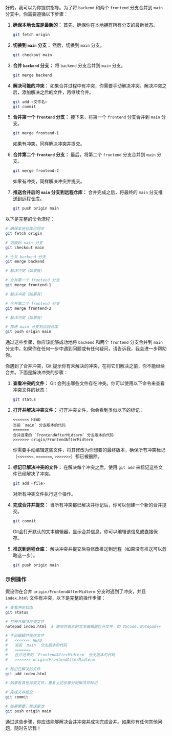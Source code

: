 好的，我可以为你提供指导。为了将 `backend` 和两个 `frontend` 分支合并到 `main` 分支中，你需要遵循以下步骤：

1. **确保本地仓库是最新的：**
   首先，确保你在本地拥有所有分支的最新状态。
   ```bash
   git fetch origin
   ```

2. **切换到 `main` 分支：**
   然后，切换到 `main` 分支。
   ```bash
   git checkout main
   ```

3. **合并 `backend` 分支：**
   将 `backend` 分支合并到 `main` 分支。
   ```bash
   git merge backend
   ```

4. **解决可能的冲突：**
   如果合并过程中有冲突，你需要手动解决冲突。解决冲突之后，添加解决之后的文件，再继续合并。
   ```bash
   git add <文件名>
   git commit
   ```

5. **合并第一个 `frontend` 分支：**
   接下来，将第一个 `frontend` 分支合并到 `main` 分支。
   ```bash
   git merge frontend-1
   ```
   如果有冲突，同样解决冲突并提交。

6. **合并第二个 `frontend` 分支：**
   最后，将第二个 `frontend` 分支合并到 `main` 分支。
   ```bash
   git merge frontend-2
   ```
   如果有冲突，同样解决冲突并提交。

7. **推送合并后的 `main` 分支到远程仓库：**
   合并完成之后，将最终的 `main` 分支推送到远程仓库。
   ```bash
   git push origin main
   ```

以下是完整的命令流程：

```bash
# 确保本地仓库已同步
git fetch origin

# 切换到 main 分支
git checkout main

# 合并 backend 分支
git merge backend

# 解决冲突（如果有）

# 合并第一个 frontend 分支
git merge frontend-1

# 解决冲突（如果有）

# 合并第二个 frontend 分支
git merge frontend-2

# 解决冲突（如果有）

# 推送 main 分支到远程仓库
git push origin main
```

通过这些步骤，你应该能够成功地将 `backend` 和两个 `frontend` 分支合并到 `main` 分支中。如果你在任何一步中遇到问题或有任何疑问，请告诉我，我会进一步帮助你。


你遇到了合并冲突，Git 提示你有未解决的冲突，在将它们解决之前，你不能继续合并。下面是解决冲突的步骤：

1. **查看冲突的文件：**
   Git 会列出哪些文件存在冲突。你可以使用以下命令来查看冲突文件的状态：
   ```bash
   git status
   ```

2. **打开并解决冲突文件：**
   打开冲突文件，你会看到类似以下的标记：
   ```
   <<<<<<< HEAD
   当前 `main` 分支版本的代码
   =======
   合并进来的 `FrontendAfterMidterm` 分支版本的代码
   >>>>>>> origin/FrontendAfterMidterm
   ```

   你需要手动编辑这些文件，将其修改为你想要的最终版本，确保所有冲突标记（`<<<<<<<`, `=======`, `>>>>>>>`）都已被删除。

3. **标记已解决冲突的文件：**
   在解决每个冲突之后，使用 `git add` 来标记这些文件已经解决了冲突。
   ```bash
   git add <file>
   ```

   对所有冲突文件执行这个操作。

4. **完成合并并提交：**
   当所有冲突都已解决并标记后，你可以创建一个新的合并提交。
   ```bash
   git commit
   ```

   Git会打开默认的文本编辑器，显示合并信息。你可以编辑该信息或直接保存。

5. **推送到远程仓库：**
   解决冲突并提交后将修改推送到远程（如果没有推送可以忽略这一步）。
   ```bash
   git push origin main
   ```

### 示例操作
假设你在合并 `origin/FrontendAfterMidterm` 分支时遇到了冲突，并且 `index.html` 文件有冲突，以下是完整的操作步骤：

```bash
# 查看冲突状态
git status

# 打开并解决冲突文件
notepad index.html  # 使用你喜欢的文本编辑器打开文件，如 VSCode、Notepad++

# 手动编辑并保存文件
#   <<<<<<< HEAD
#   当前 `main` 分支版本的代码
#   =======
#   合并进来的 `FrontendAfterMidterm` 分支版本的代码
#   >>>>>>> origin/FrontendAfterMidterm

# 标记已解决的文件
git add index.html

# 如果有其他冲突文件，重复上述步骤分别解决并标记

# 完成交并提交
git commit

# 如果需要，推送更改
git push origin main
```

通过这些步骤，你应该能够解决合并冲突并成功完成合并。如果你有任何其他问题，随时告诉我！